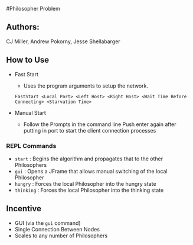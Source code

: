 #Philosopher Problem
## Authors:
CJ Miller, Andrew Pokorny, Jesse Shellabarger
## How to Use
* Fast Start
    * Uses the program arguments to setup the network.
    
    `FastStart <Local Port> <Left Host> <Right Host> <Wait Time Before Connecting> <Starvation Time>`
* Manual Start
    * Follow the Prompts in the command line
    Push enter again after putting in port to start the client connection processes
    
### REPL Commands
* `start` : Begins the algorithm and propagates that to the other Philosophers 
* `gui` : Opens a JFrame that allows manual switching of the local Philosopher
* `hungry` : Forces the local Philosopher into the hungry state
* `thinking` : Forces the local Philosopher into the thinking state

## Incentive
* GUI (via the `gui` command)
* Single Connection Between Nodes
* Scales to any number of Philosophers